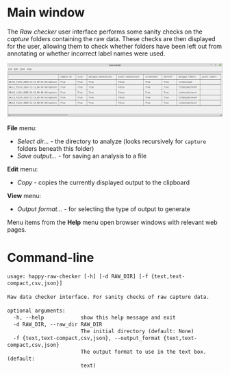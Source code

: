 # Main window

The *Raw checker* user interface performs some sanity checks on the *capture*
folders containing the raw data. These checks are then displayed for the user,
allowing them to check whether folders have been left out from annotating or
whether incorrect label names were used.

![Raw checker - main window](img/raw_checker-main.png)

**File** menu:

* *Select dir...* - the directory to analyze (looks recursively for `capture` folders beneath this folder)
* *Save output...* - for saving an analysis to a file

**Edit** menu:

* *Copy* - copies the currently displayed output to the clipboard

**View** menu:
 
* *Output format...* - for selecting the type of output to generate

Menu items from the **Help** menu open browser windows with relevant web pages.


# Command-line

```
usage: happy-raw-checker [-h] [-d RAW_DIR] [-f {text,text-compact,csv,json}]

Raw data checker interface. For sanity checks of raw capture data.

optional arguments:
  -h, --help            show this help message and exit
  -d RAW_DIR, --raw_dir RAW_DIR
                        The initial directory (default: None)
  -f {text,text-compact,csv,json}, --output_format {text,text-compact,csv,json}
                        The output format to use in the text box. (default:
                        text)
```
